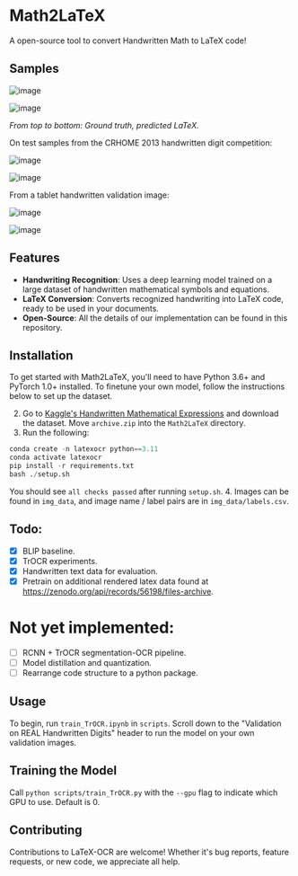 # Math2LaTeX
A open-source tool to convert Handwritten Math to LaTeX code!
## Samples

![image](https://github.com/leonlenk/LaTeX_OCR/assets/38673735/6a4c0574-aa68-4c68-a60c-d5ebe6ac46d1)

![image](https://github.com/leonlenk/LaTeX_OCR/assets/38673735/c439ed96-7bfa-4662-a3a2-52f54490464f)

_From top to bottom: Ground truth, predicted LaTeX._

On test samples from the CRHOME 2013 handwritten digit competition:

![image](https://github.com/leonlenk/LaTeX_OCR/assets/38673735/b212cbf4-162a-4e7d-96f8-3e2d90a3a70a)

![image](https://github.com/leonlenk/LaTeX_OCR/assets/38673735/55fa72d5-4937-4244-a193-74f7a5ae9c7e)

From a tablet handwritten validation image:

![image](https://github.com/leonlenk/LaTeX_OCR/assets/38673735/5e6d3823-643e-4fc4-afaf-b702b2bede7b)

![image](https://github.com/leonlenk/LaTeX_OCR/assets/38673735/df3bfb37-017f-4f6b-88f8-9b489819e99c)

## Features

- **Handwriting Recognition**: Uses a deep learning model trained on a large dataset of handwritten mathematical symbols and equations.
- **LaTeX Conversion**: Converts recognized handwriting into LaTeX code, ready to be used in your documents.
- **Open-Source**: All the details of our implementation can be found in this repository.

## Installation

To get started with Math2LaTeX, you'll need to have Python 3.6+ and PyTorch 1.0+ installed. To finetune your own model, follow the instructions below to set up the dataset.

2. Go to [Kaggle's Handwritten Mathematical Expressions](https://www.kaggle.com/datasets/rtatman/handwritten-mathematical-expressions) and download the dataset. Move `archive.zip` into the `Math2LaTeX` directory.
3. Run the following:
```python
conda create -n latexocr python==3.11
conda activate latexocr
pip install -r requirements.txt
bash ./setup.sh
```
You should see `all checks passed` after running `setup.sh`.
4. Images can be found in `img_data`, and image name / label pairs are in `img_data/labels.csv`.

## Todo:
- [x] BLIP baseline.
- [x] TrOCR experiments.
- [x] Handwritten text data for evaluation.
- [x] Pretrain on additional rendered latex data found at https://zenodo.org/api/records/56198/files-archive.

# Not yet implemented:
- [ ] RCNN + TrOCR segmentation-OCR pipeline.
- [ ] Model distillation and quantization.
- [ ] Rearrange code structure to a python package.

## Usage

To begin, run `train_TrOCR.ipynb` in `scripts`. Scroll down to the "Validation on REAL Handwritten Digits" header to run the model on your own validation images.

## Training the Model

Call `python scripts/train_TrOCR.py` with the `--gpu` flag to indicate which GPU to use. Default is 0.

## Contributing

Contributions to LaTeX-OCR are welcome! Whether it's bug reports, feature requests, or new code, we appreciate all help.

